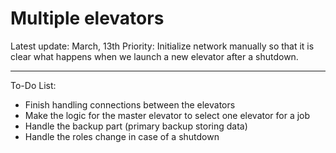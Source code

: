 Multiple elevators
======================

Latest update: March, 13th
Priority: Initialize network manually so that it is clear what happens when we launch a new elevator after a shutdown.

---

To-Do List:
- Finish handling connections between the elevators
- Make the logic for the master elevator to select one elevator for a job
- Handle the backup part (primary backup storing data)
- Handle the roles change in case of a shutdown